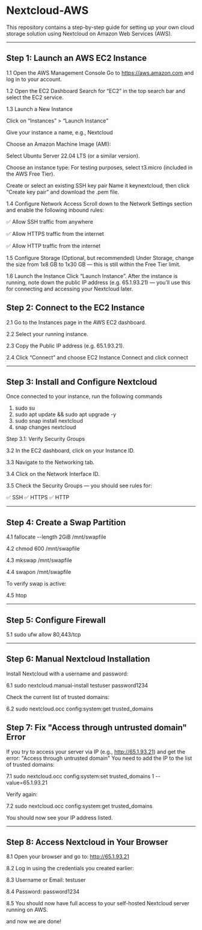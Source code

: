 # Nextcloud-AWS
This repository contains a step-by-step guide for setting up your own cloud storage solution using Nextcloud on Amazon Web Services (AWS).

---

## Step 1: Launch an AWS EC2 Instance

1.1 Open the AWS Management Console
Go to https://aws.amazon.com and log in to your account.

1.2 Open the EC2 Dashboard
Search for “EC2” in the top search bar and select the EC2 service.

1.3 Launch a New Instance

Click on “Instances” > “Launch Instance”

Give your instance a name, e.g., Nextcloud

Choose an Amazon Machine Image (AMI):

Select Ubuntu Server 22.04 LTS (or a similar version).

Choose an instance type: For testing purposes, select t3.micro (included in the AWS Free Tier).

Create or select an existing SSH key pair
Name it keynextcloud, then click “Create key pair” and download the .pem file.

1.4 Configure Network Access
Scroll down to the Network Settings section and enable the following inbound rules:

✅ Allow SSH traffic from anywhere

✅ Allow HTTPS traffic from the internet

✅ Allow HTTP traffic from the internet

1.5 Configure Storage
(Optional, but recommended)
Under Storage, change the size from 1x8 GB to 1x30 GB — this is still within the Free Tier limit.

1.6 Launch the Instance
Click “Launch Instance”.
After the instance is running, note down the public IP address (e.g. 65.1.93.21) — you’ll use this for connecting and accessing your Nextcloud later.

## Step 2: Connect to the EC2 Instance

2.1 Go to the Instances page in the AWS EC2 dashboard.

2.2 Select your running instance.

2.3 Copy the Public IP address (e.g. 65.1.93.21).

2.4 Click “Connect” and choose EC2 Instance Connect and click connect 

---

## Step 3: Install and Configure Nextcloud

Once connected to your instance, run the following commands

1. sudo su
2. sudo apt update && sudo apt upgrade -y
3. sudo snap install nextcloud
4. snap changes nextcloud

Step 3.1: Verify Security Groups

3.2 In the EC2 dashboard, click on your Instance ID.

3.3 Navigate to the Networking tab.

3.4 Click on the Network Interface ID.

3.5 Check the Security Groups — you should see rules for:

✅ SSH
✅ HTTPS
✅ HTTP

---

## Step 4: Create a Swap Partition

4.1 fallocate --length 2GiB /mnt/swapfile

4.2 chmod 600 /mnt/swapfile

4.3 mkswap /mnt/swapfile

4.4 swapon /mnt/swapfile

To verify swap is active:

4.5 htop

---

## Step 5: Configure Firewall

5.1 sudo ufw allow 80,443/tcp

----

## Step 6: Manual Nextcloud Installation

Install Nextcloud with a username and password:

6.1 sudo nextcloud.manual-install testuser password1234

Check the current list of trusted domains:

6.2 sudo nextcloud.occ config:system:get trusted_domains

## Step 7: Fix "Access through untrusted domain" Error
If you try to access your server via IP (e.g., http://65.1.93.21) and get the error:
"Access through untrusted domain"
You need to add the IP to the list of trusted domains:

7.1 sudo nextcloud.occ config:system:set trusted_domains 1 --value=65.1.93.21

Verify again:

7.2 sudo nextcloud.occ config:system:get trusted_domains

You should now see your IP address listed.

---

## Step 8: Access Nextcloud in Your Browser

8.1 Open your browser and go to:
http://65.1.93.21

8.2 Log in using the credentials you created earlier:

8.3 Username or Email: testuser

8.4 Password: password1234

8.5 You should now have full access to your self-hosted Nextcloud server running on AWS.

and now we are done! 
